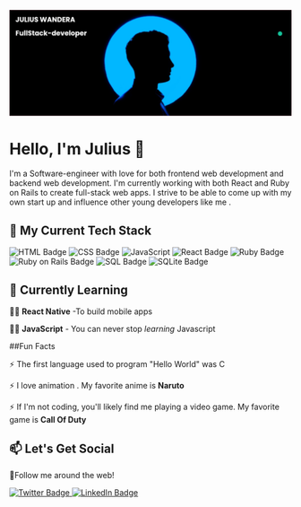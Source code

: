 ![Julius Wanderra GitHub Banner](banner%20(1).png)




# Hello, I'm Julius 👋

<!--
**wandera7/wandera7** is a ✨ _special_ ✨ repository because its `README.md` (this file) appears on your GitHub profile.

Here are some ideas to get you started:

- 🔭 I’m currently working on ...
- 🌱 I’m currently learning ...
- 👯 I’m looking to collaborate on ...
- 🤔 I’m looking for help with ...
- 💬 Ask me about ...
- 📫 How to reach me: ...
- 😄 Pronouns: ...
- ⚡ Fun fact: ...
-->
I'm a Software-engineer with love for both frontend web development and backend web development. I'm currently working with both React and Ruby on Rails to create full-stack web apps. I strive to be able to come up with my own start up and influence other young developers like me .

## 🔭 My Current Tech Stack
![HTML Badge](https://img.shields.io/badge/HTML5-E34F26?style=for-the-badge&logo=html5&logoColor=white)
![CSS Badge](https://img.shields.io/badge/CSS3-1572B6?style=for-the-badge&logo=css3&logoColor=white)
![JavaScript](https://img.shields.io/badge/JavaScript-323330?style=for-the-badge&logo=javascript&logoColor=F7DF1E)
![React Badge](https://img.shields.io/badge/React-20232A?style=for-the-badge&logo=react&logoColor=61DAFB)
![Ruby Badge](https://img.shields.io/badge/Ruby-CC342D?style=for-the-badge&logo=ruby&logoColor=white)
![Ruby on Rails Badge](https://img.shields.io/badge/Ruby_on_Rails-CC0000?style=for-the-badge&logo=ruby-on-rails&logoColor=white)
![SQL Badge](https://img.shields.io/badge/MySQL-00000F?style=for-the-badge&logo=mysql&logoColor=white)
![SQLite Badge](https://img.shields.io/badge/SQLite-07405E?style=for-the-badge&logo=sqlite&logoColor=white)

## 🌱 Currently Learning
👨‍💻 **React Native** -To build mobile apps

👨‍💻 **JavaScript** - You can never stop *learning* Javascript

##Fun Facts

⚡ The first language used to program "Hello World" was C

⚡ I love animation . My favorite anime is **Naruto**

⚡ If I'm not coding, you'll likely find me playing a video game. My favorite game is **Call Of Duty**



## 📫 Let's Get Social
📄Follow me around the web!

<a href="https://twitter.com/Ghostkejr">
   <img
   src="https://img.shields.io/badge/Twitter-1DA1F2?style=for-the-badge&logo=twitter&logoColor=white"
   alt="Twitter Badge"
   >
</a>
<a href="https://www.linkedin.com/in/julius-wandera-84ba80213/">
   <img
   src="https://img.shields.io/badge/LinkedIn-0077B5?style=for-the-badge&logo=linkedin&logoColor=white"
   alt="LinkedIn Badge"
   >
</a>
